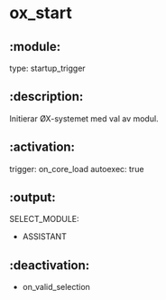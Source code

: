 # ox_start

## :module:
type: startup_trigger

## :description:
Initierar ØX-systemet med val av modul.

## :activation:
trigger: on_core_load
autoexec: true

## :output:
SELECT_MODULE:
- ASSISTANT

## :deactivation:
- on_valid_selection